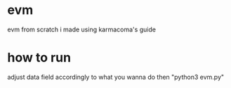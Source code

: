 # evm
evm from scratch i made using karmacoma's guide

# how to run
adjust data field accordingly to what you wanna do then "python3 evm.py"
